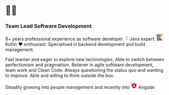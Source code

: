 # :man_technologist:
### Team Lead Software Development
8+ years professional experience as software developer. <img src="./img/java.svg" alt="" height="20"> Java expert. <img src="./img/kotlin.svg" alt="" height="20"> Kotlin :heart: enthusiast. Specialised in backend development and build management.

Fast learner and eager to explore new technologies. Able to switch between perfectionism and pragmatism. Believer in agile software development, team work and Clean Code. Always questioning the status quo and wanting to improve. Able and willing to think outside the box.

Steadily growing into people management and recently into <img src="./img/angular.svg" alt="" height="20"> Angular.
